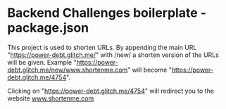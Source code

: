 # Backend Challenges boilerplate - package.json

This project is used to shorten URLs. By appending the main URL "https://power-debt.glitch.me/" with /new/<Add a URL Here> a shorten
version of the URLs will be given. Example "https://power-debt.glitch.me/new/www.shortenme.com" will become "https://power-debt.glitch.me/4754".

Clicking on "https://power-debt.glitch.me/4754" will redirect you to the website www.shortenme.com
